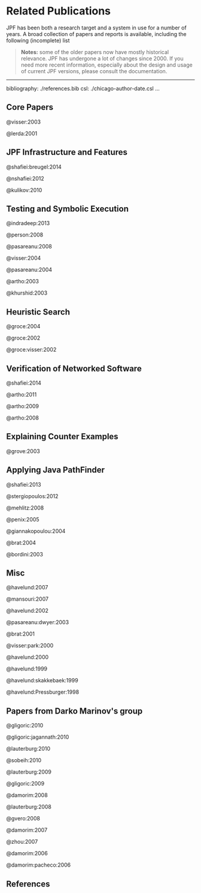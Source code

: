 # Related Publications #

JPF has been both a research target and a system in use for a number of years. A broad collection of papers and reports is available, including the following (incomplete) list

> **Notes:** some of the older papers now have mostly historical relevance. JPF has undergone a lot of changes since 2000. If you need more recent information, especially about the design and usage of current 
JPF versions, please consult the documentation.


---
bibliography: ./references.bib
csl: ./chicago-author-date.csl
...

## Core Papers ##

@visser:2003

@lerda:2001

## JPF Infrastructure and Features ##

@shafiei:breugel:2014

@nshafiei:2012

@kulikov:2010

## Testing and Symbolic Execution ##

@indradeep:2013

@person:2008

@pasareanu:2008

@visser:2004

@pasareanu:2004

@artho:2003

@khurshid:2003

## Heuristic Search ##

@groce:2004

@groce:2002

@groce:visser:2002

## Verification of Networked Software ##

@shafiei:2014

@artho:2011

@artho:2009

@artho:2008

## Explaining Counter Examples ##

@grove:2003

##  Applying Java PathFinder ##

@shafiei:2013

@stergiopoulos:2012

@mehlitz:2008

@penix:2005

@giannakopoulou:2004

@brat:2004

@bordini:2003


## Misc ##

@havelund:2007

@mansouri:2007

@havelund:2002

@pasareanu:dwyer:2003

@brat:2001

@visser:park:2000

@havelund:2000

@havelund:1999

@havelund:skakkebaek:1999

@havelund:Pressburger:1998

## Papers from Darko Marinov's group ##

@gligoric:2010

@gligoric:jagannath:2010

@lauterburg:2010

@sobeih:2010

@lauterburg:2009

@gligoric:2009

@damorim:2008

@lauterburg:2008

@gvero:2008

@damorim:2007

@zhou:2007

@damorim:2006

@damorim:pacheco:2006

## References ##
